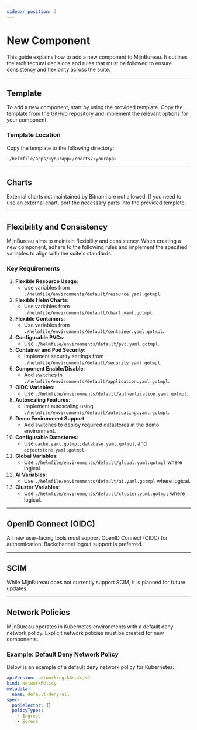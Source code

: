 ```yaml
---
sidebar_position: 3
---
```


# New Component

This guide explains how to add a new component to MijnBureau. It outlines the architectural decisions and rules that must be followed to ensure consistency and flexibility across the suite.

---

## Template

To add a new component, start by using the provided template. Copy the template from the [GitHub repository](https://github.com/MinBZK/mijn-bureau-infra/tree/main/template) and implement the relevant options for your component.

### Template Location

Copy the template to the following directory:

```bash
./helmfile/apps/<yourapp>/charts/<yourapp>
```

---

## Charts

External charts not maintained by Bitnami are not allowed. If you need to use an external chart, port the necessary parts into the provided template.

---

## Flexibility and Consistency

MijnBureau aims to maintain flexibility and consistency. When creating a new component, adhere to the following rules and implement the specified variables to align with the suite's standards.

### Key Requirements

1. **Flexible Resource Usage**:
   - Use variables from `./helmfile/environments/default/resource.yaml.gotmpl`.
2. **Flexible Helm Charts**:
   - Use variables from `./helmfile/environments/default/chart.yaml.gotmpl`.
3. **Flexible Containers**:
   - Use variables from `./helmfile/environments/default/container.yaml.gotmpl`.
4. **Configurable PVCs**:
   - Use `./helmfile/environments/default/pvc.yaml.gotmpl`.
5. **Container and Pod Security**:
   - Implement security settings from `./helmfile/environments/default/security.yaml.gotmpl`.
6. **Component Enable/Disable**:
   - Add switches in `./helmfile/environments/default/application.yaml.gotmpl`.
7. **OIDC Variables**:
   - Use `./helmfile/environments/default/authentication.yaml.gotmpl`.
8. **Autoscaling Features**:
   - Implement autoscaling using `./helmfile/environments/default/autoscaling.yaml.gotmpl`.
9. **Demo Environment Support**:
   - Add switches to deploy required datastores in the demo environment.
10. **Configurable Datastores**:
    - Use `cache.yaml.gotmpl`, `database.yaml.gotmpl`, and `objectstore.yaml.gotmpl`.
11. **Global Variables**:
    - Use `./helmfile/environments/default/global.yaml.gotmpl` where logical.
12. **AI Variables**:
    - Use `./helmfile/environments/default/ai.yaml.gotmpl` where logical.
13. **Cluster Variables**:
    - Use `./helmfile/environments/default/cluster.yaml.gotmpl` where logical.

---

## OpenID Connect (OIDC)

All new user-facing tools must support OpenID Connect (OIDC) for authentication. Backchannel logout support is preferred.

---

## SCIM

While MijnBureau does not currently support SCIM, it is planned for future updates.

---

## Network Policies

MijnBureau operates in Kubernetes environments with a default deny network policy. Explicit network policies must be created for new components.

### Example: Default Deny Network Policy

Below is an example of a default deny network policy for Kubernetes:

```yaml
apiVersion: networking.k8s.io/v1
kind: NetworkPolicy
metadata:
  name: default-deny-all
spec:
  podSelector: {}
  policyTypes:
    - Ingress
    - Egress
```
